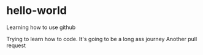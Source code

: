 # hello-world
Learning how to use github

Trying to learn how to code.  It's going to be a long ass journey
Another pull request
